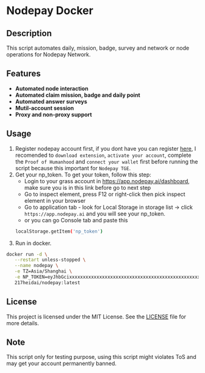 # Nodepay Docker

## Description
This script automates daily, mission, badge, survey and network or node operations for Nodepay Network.

## Features
- **Automated node interaction**
- **Automated claim mission, badge and daily point**
- **Automated answer surveys**
- **Mutil-account session**
- **Proxy and non-proxy support**

## Usage
1. Register nodepay account first, if you dont have you can register [here](https://app.nodepay.ai/register?ref=EsriOh4oROcqWsD), I recomended to `download extension`, `activate your account`, complete the `Proof of Humanhood` and `connect your wallet` first before running the script because this important for `Nodepay TGE`.
2. Get your np_token.
	To get your token, follow this step:
	- Login to your grass account in https://app.nodepay.ai/dashboard, make sure you is in this link before go to next step
	- Go to inspect element, press F12 or right-click then pick inspect element in your browser
	- Go to application tab - look for Local Storage in storage list -> click `https://app.nodepay.ai` and you will see your np_token.
	- or you can go Console tab and paste this 
	```bash
	localStorage.getItem('np_token')
	```
3. Run in docker.
```bash
docker run -d \
   --restart unless-stopped \
   --name nodepay \
   -e TZ=Asia/Shanghai \
   -e NP_TOKEN=eyJhbGcixxxxxxxxxxxxxxxxxxxxxxxxxxxxxxxxxxxxxxxxxxxxxxxxxxxxxxxxxxxxxxxxxxxx \ # put your np_token here
   217heidai/nodepay:latest
```

## License
This project is licensed under the MIT License. See the [LICENSE](LICENSE) file for more details.

## Note
This script only for testing purpose, using this script might violates ToS and may get your account permanently banned.
